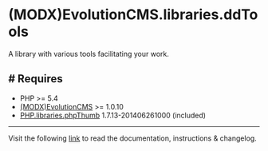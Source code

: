 # (MODX)EvolutionCMS.libraries.ddTools

A library with various tools facilitating your work.


## # Requires
* PHP >= 5.4
* [(MODX)EvolutionCMS](https://github.com/evolution-cms/evolution) >= 1.0.10
* [PHP.libraries.phpThumb](http://phpthumb.sourceforge.net) 1.7.13-201406261000 (included)


___
Visit the following [link](http://code.divandesign.biz/modx/ddtools) to read the documentation, instructions & changelog.